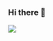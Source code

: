 ### Hi there 👋

<a href="https://github.com/ali-pakdel/top-langs">
  <img align="center" src="https://github-readme-stats.vercel.app/api/top-langs/?username=ali-pakdel&layout=compact&theme=radical" />
</a>

<!--
**ali-pakdel/ali-pakdel** is a ✨ _special_ ✨ repository because its `README.md` (this file) appears on your GitHub profile.

Here are some ideas to get you started:

- 🔭 I’m currently working on ...
- 🌱 I’m currently learning ...
- 👯 I’m looking to collaborate on ...
- 🤔 I’m looking for help with ...
- 💬 Ask me about ...
- 📫 How to reach me: ...
- 😄 Pronouns: ...
- ⚡ Fun fact: ...
-->
